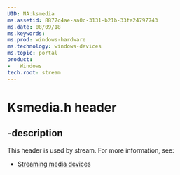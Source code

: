 ```yaml
---
UID: NA:ksmedia
ms.assetid: 8877c4ae-aa0c-3131-b21b-33fa24797743
ms.date: 08/09/18
ms.keywords: 
ms.prod: windows-hardware
ms.technology: windows-devices
ms.topic: portal
product:
-	Windows
tech.root: stream
---
```


# Ksmedia.h header


## -description


This header is used by stream. For more information, see:

- [Streaming media devices](../_stream/index.md)

